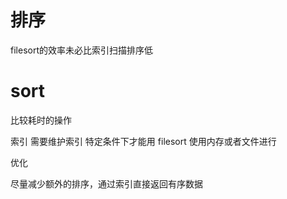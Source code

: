 # 排序

filesort的效率未必比索引扫描排序低

# sort 

比较耗时的操作

索引
 需要维护索引 特定条件下才能用 
filesort
 使用内存或者文件进行
 
 优化
 
 尽量减少额外的排序，通过索引直接返回有序数据
